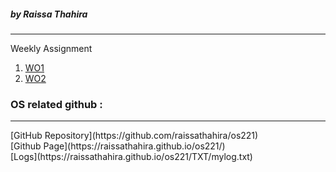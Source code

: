 ##### by Raissa Thahira
<hr>

Weekly Assignment
1. [WO1](W01.md)
2. [WO2](W02.md)



### OS related github :
<hr>
[GitHub Repository](https://github.com/raissathahira/os221)<br>
[Github Page](https://raissathahira.github.io/os221/)<br>
[Logs](https://raissathahira.github.io/os221/TXT/mylog.txt)<br>
